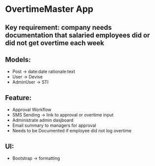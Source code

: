 # OvertimeMaster App

 ## Key requirement: company needs documentation that salaried employees did or did not get overtime each week


## Models:
- Post -> date:date rationale:text
- User -> Devise
- AdminUser -> STI

## Feature: 
- Approval Workflow
- SMS Sending -> link to approval or overtime input
- Administrate admin dasjboard
- Email summary to managers for approval
- Needs to be Documented if employee did not log overtime


## UI:
- Bootstrap -> formatting